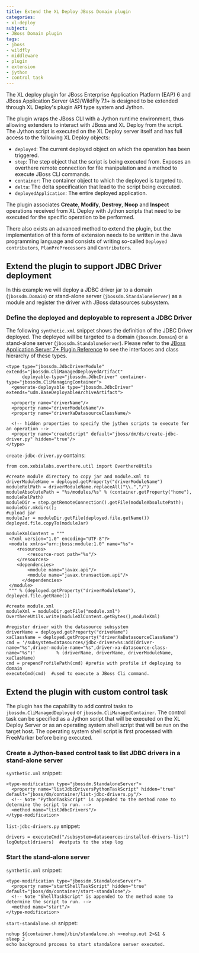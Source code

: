 ```yaml
---
title: Extend the XL Deploy JBoss Domain plugin
categories:
- xl-deploy
subject:
- JBoss Domain plugin
tags:
- jboss
- wildfly
- middleware
- plugin
- extension
- jython
- control task
---
```


The XL deploy plugin for JBoss Enterprise Application Platform (EAP) 6 and JBoss Application Server (AS)/WildFly 7.1+ is designed to be extended through XL Deploy's plugin API type system and Jython. 

The plugin wraps the JBoss CLI with a Jython runtime environment, thus allowing extenders to interact with JBoss and XL Deploy from the script. The Jython script is executed on the XL Deploy server itself and has full access to the following XL Deploy objects:

* `deployed`: The current deployed object on which the operation has been triggered.
* `step`: The step object that the script is being executed from. Exposes an overthere remote connection for file manipulation and a method to execute JBoss CLI commands.
* `container`: The container object to which the deployed is targeted to.
* `delta`: The delta specification that lead to the script being executed.
* `deployedApplication`: The entire deployed application.

The plugin associates **Create**, **Modify**, **Destroy**, **Noop** and **Inspect** operations received from XL Deploy with Jython scripts that need to be executed for the specific operation to be performed.

There also exists an advanced method to extend the plugin, but the implementation of this form of extension needs to be written in the Java programming language and consists of writing so-called `Deployed contributors`, `PlanPreProcessors` and `Contributors`.

## Extend the plugin to support JDBC Driver deployment

In this example we will deploy a JDBC driver jar to a domain (`jbossdm.Domain`) or stand-alone server (`jbossdm.StandaloneServer`) as a module and register the driver with JBoss datasources subsystem.

### Define the deployed and deployable to represent a JDBC Driver

The following `synthetic.xml` snippet shows the definition of the JDBC Driver deployed. The deployed will be targeted to a domain (`jbossdm.Domain`) or a stand-alone server (`jbossdm.StandaloneServer`). Please refer to the [JBoss Application Server 7+ Plugin Reference](/xl-deploy/latest/jbossDomainPluginManual.html) to see the interfaces and class hierarchy of these types.

    <type type="jbossdm.JdbcDriverModule" extends="jbossdm.CliManagedDeployedArtifact"
          deployable-type="jbossdm.JdbcDriver" container-type="jbossdm.CliManagingContainer">
      <generate-deployable type="jbossdm.JdbcDriver" extends="udm.BaseDeployableArchiveArtifact">

      <property name="driverName"/>
      <property name="driverModuleName"/>
      <property name="driverXaDatasourceClassName/>

      <!-- hidden properties to specify the jython scripts to execute for an operation -->
      <property name="createScript" default="jboss/dm/ds/create-jdbc-driver.py" hidden="true"/>
    </type>

`create-jdbc-driver.py` contains:

    from com.xebialabs.overthere.util import OverthereUtils

    #create module directory to copy jar and module.xml to
    driverModuleName = deployed.getProperty("driverModuleName")
    moduleRelPath = driverModuleName.replaceAll("\\.","/")
    moduleAbsolutePath = "%s/modules/%s" % (container.getProperty("home"), moduleRelPath)
    moduleDir = step.getRemoteConnection().getFile(moduleAbsolutePath);
    moduleDir.mkdirs();
    #upload jar
    moduleJar = moduleDir.getFile(deployed.file.getName())
    deployed.file.copyTo(moduleJar)

    moduleXmlContent = """
     <?xml version="1.0" encoding="UTF-8"?>
     <module xmlns="urn:jboss:module:1.0" name="%s">
        <resources>
            <resource-root path="%s"/>
        </resources>
        <dependencies>
            <module name="javax.api"/>
            <module name="javax.transaction.api"/>
          </dependencies>
     </module>
     """ % (deployed.getProperty("driverModuleName"), deployed.file.getName())

    #create module.xml
    moduleXml = moduleDir.getFile("module.xml")
    OverthereUtils.write(moduleXlContent.getBytes(),moduleXml)

    #register driver with the datasource subsystem
    driverName = deployed.getProperty("driveName")
    xaClassName = deployed.getProperty("driverXaDatasourceClassName")
    cmd = '/subsystem=datasources/jdbc-driver=%s:add(driver-name="%s",driver-module-name="%s",driver-xa-datasource-class-name="%s")' 		% (driverName, driverName, driverModuleName, xaClasName)
    cmd = prependProfilePath(cmd) #prefix with profile if deploying to domain
    executeCmd(cmd)  #used to execute a JBoss Cli command.

## Extend the plugin with custom control task

The plugin has the capability to add control tasks to `jbossdm.CliManagedDeployed` or `jbossdm.CliManagedContainer`. The control task can be specified as a Jython script that will be executed on the XL Deploy Server or as an operating system shell script that will be run on the target host. The operating system shell script is first processed with FreeMarker before being executed.

### Create a Jython-based control task to list JDBC drivers in a stand-alone server

`synthetic.xml` snippet:

    <type-modification type="jbossdm.StandaloneServer">
      <property name="listJdbcDriversPythonTaskScript" hidden="true" default="jboss/dm/container/list-jdbc-drivers.py"/>
      <!-- Note "PythonTaskScript" is appended to the method name to determine the script to run. -->
      <method name="listJdbcDrivers"/>
    </type-modification>

`list-jdbc-drivers.py` snippet:

    drivers = executeCmd("/subsystem=datasources:installed-drivers-list")
    logOutput(drivers)  #outputs to the step log

### Start the stand-alone server

`synthetic.xml` snippet:

    <type-modification type="jbossdm.StandaloneServer">
      <property name="startShellTaskScript" hidden="true" default="jboss/dm/container/start-standalone"/>
      <!-- Note "ShellTaskScript" is appended to the method name to determine the script to run. -->
      <method name="start"/>
    </type-modification>

`start-standalone.sh` snippet:

    nohup ${container.home}/bin/standalone.sh >>nohup.out 2>&1 &
    sleep 2
    echo background process to start standalone server executed.
